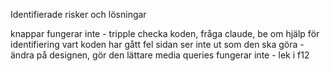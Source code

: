 Identifierade risker och lösningar

knappar fungerar inte - tripple checka koden, fråga claude, be om hjälp för identifiering vart koden har gått fel
sidan ser inte ut som den ska göra - ändra på designen, gör den lättare
media queries fungerar inte - lek i f12